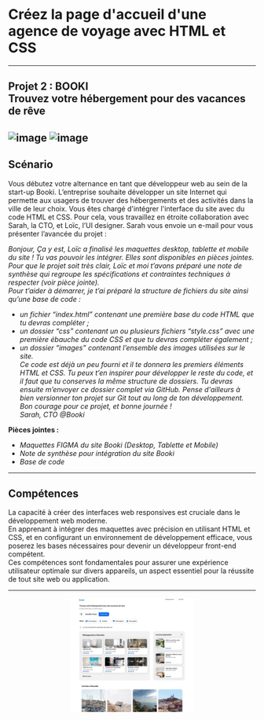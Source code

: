 # Créez la page d'accueil d'une agence de voyage avec HTML et CSS
------------------
Projet 2 : BOOKI  
Trouvez votre hébergement pour des vacances de rêve
-----------------
![image](https://img.shields.io/badge/HTML5-E34F26?style=for-the-badge&logo=html5&logoColor=white)
![image](https://img.shields.io/badge/CSS3-1572B6?style=for-the-badge&logo=css3&logoColor=white)
------------------
## Scénario
Vous débutez votre alternance en tant que développeur web au sein de la start-up Booki. L’entreprise souhaite développer un site Internet qui permette aux usagers de trouver des hébergements et des activités dans la ville de leur choix. Vous êtes chargé d'intégrer l'interface du site avec du code HTML et CSS. Pour cela, vous travaillez en étroite collaboration avec Sarah, la CTO, et Loïc, l’UI designer. Sarah vous envoie un e-mail pour vous présenter l’avancée du projet :

*Bonjour,*
*Ça y est, Loïc a finalisé les maquettes desktop, tablette et mobile du site ! Tu vas pouvoir les intégrer. Elles sont disponibles en pièces jointes.*  
*Pour que le projet soit très clair, Loïc et moi t’avons préparé une note de synthèse qui regroupe les spécifications et contraintes techniques à respecter (voir pièce jointe).*  
*Pour t’aider à démarrer, je t’ai préparé la structure de fichiers du site ainsi qu’une base de code :*   
* *un fichier “index.html” contenant une première base du code HTML que tu devras compléter ;*  
* *un dossier “css” contenant un ou plusieurs fichiers “style.css” avec une première ébauche du code CSS et que tu devras compléter également ;*  
* *un dossier “images” contenant l’ensemble des images utilisées sur le site.*  
*Ce code est déjà un peu fourni et il te donnera les premiers éléments HTML et CSS. Tu peux t’en inspirer pour développer le reste du code, et il faut que tu conserves la même structure de dossiers.   Tu devras ensuite m’envoyer ce dossier complet via GitHub. Pense d'ailleurs à bien versionner ton projet sur Git tout au long de ton développement.*  
*Bon courage pour ce projet, et bonne journée !*  
*Sarah, CTO @Booki*  

__Pièces jointes :__

* *Maquettes FIGMA du site Booki  (Desktop, Tablette et Mobile)*
* *Note de synthèse pour intégration du site Booki*  
* *Base de code*  
------------------
## Compétences
La capacité à créer des interfaces web responsives est cruciale dans le développement web moderne.  
En apprenant à intégrer des maquettes avec précision en utilisant HTML et CSS, et en configurant un environnement de développement efficace, vous poserez les bases nécessaires pour devenir un développeur front-end compétent.  
Ces compétences sont fondamentales pour assurer une expérience utilisateur optimale sur divers appareils, un aspect essentiel pour la réussite de tout site web ou application.

---------------

<p align="center" width="100%">
    <img width="50%" src="https://github.com/Bernard-VERA/Projet-2/blob/main/images/booki.jpg"> 
</p>